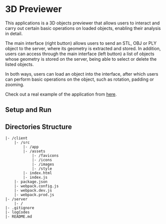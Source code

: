 # 3D Previewer
This applications is a 3D objects previewer that allows users to interact and carry out certain basic operations on loaded objects,
enabling their analysis in detail.

The main interface (right button) allows users to send an STL, OBJ or PLY object to the server, where its geometry is extracted and
stored. In addition, users can access through the main interface (left button) a list of objects whose geometry is stored on the server,
being able to select or delete the listed objects.

In both ways, users can load an object into the interface, after which users can perform basic operations on the object, such as rotation,
padding or zooming.

Check out a real example of the application from [here](http://chema22r.duckdns.org/3dpreviewer).

## Setup and Run

## Directories Structure
```
|- /client
    |- /src
        |- /app
        |- /assets
            |- /favicons
            |- /icons
            |- /images
            |- /style
        |- index.html
        |- index.js
    |- package.json
    |- webpack.config.js
    |- webpack.dev.js
    |- webpack.prod.js
|- /server
    |- /
|- .gitignore
|- logCodes
|- README.md
```
